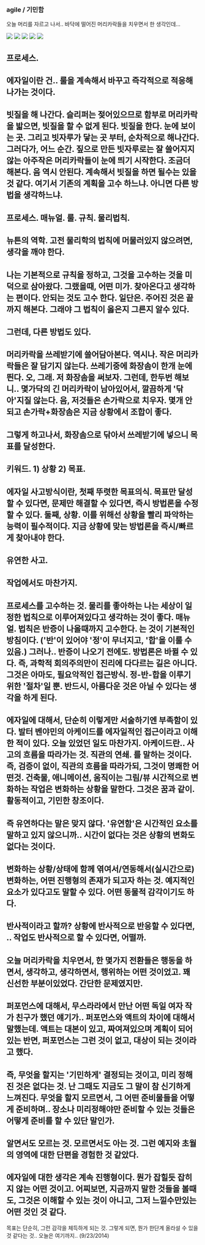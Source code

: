 ### agile / 기민함

오늘 머리를 자르고 나서.. 바닥에 떨어진 머리카락들을 치우면서 한 생각인데...

![](../data/20140923_130523.jpg)
![](../data/20140923_130530.jpg)
![](../data/20140923_130551.jpg)
![](../data/20140923_130658.jpg)
![](../data/20140923_130714.jpg)

프로세스.
-
에자일이란 건.. 룰을 계속해서 바꾸고 즉각적으로 적응해나가는 것이다.
-
빗질을 해 나간다.
슬리퍼는 젖어있으므로 함부로 머리카락을 밟으면, 빗질을 할 수 없게 된다.
빗질을 한다.
눈에 보이는 곳. 그리고 빗자루가 닿는 곳 부터, 순차적으로 해나간다.
그러다가, 어느 순간. 짚으로 만든 빗자루로는 잘 쓸어지지 않는 아주작은 머리카락들이 눈에 띄기 시작한다.
조금더 해본다. 음 역시 안된다. 계속해서 빗질을 하면 될수는 있을 것 같다.
여기서 기존의 계획을 고수 하느냐. 아니면 다른 방법을 생각하느냐.
-
프로세스. 매뉴얼. 룰. 규칙. 물리법칙.
-
뉴튼의 역학.
고전 물리학의 법칙에 머물러있지 않으려면, 생각을 깨야 한다.
-
나는 기본적으로 규칙을 정하고, 그것을 고수하는 것을 미덕으로 삼아왔다.
그랬을때, 어떤 미가. 찾아온다고 생각하는 편이다.
안되는 것도 고수 한다. 일단은.
주어진 것은 끝까지 해본다.
그래야 그 법칙이 옳은지 그른지 알수 있다.
-
그런데, 다른 방법도 있다.
-
머리카락을 쓰레받기에 쓸어담아본다. 역시나. 작은 머리카락들은 잘 담기지 않는다.
쓰레기중에 화장솜이 한개 눈에 띈다.
오, 그래. 저 화장솜을 써보자.
그런데, 한두번 해보니.. 몇가닥의 긴 머리카락이 남아있어서, 깔끔하게 '닦아'지질 않는다.
음, 저것들은 손가락으로 치우자. 몇개 안되고 손가락+화장솜은 지금 상황에서 조합이 좋다.
-
그렇게 하고나서, 화장솜으로 닦아서 쓰레받기에 넣으니 목표를 달성한다.
-
키워드. 1) 상황 2) 목표.
-
에자일 사고방식이란, 첫째 뚜렷한 목표의식. 목표만 달성할 수 있다면, 문제만 해결할 수 있다면, 즉시 방법론을 수정할 수 있다.
둘째, 상황. 이를 위해선 상황을 빨리 파악하는 능력이 필수적이다.
지금 상황에 맞는 방법론을 즉시/빠르게 찾아내야 한다.
-
유연한 사고.
-
작업에서도 마찬가지.
-
프로세스를 고수하는 것. 물리를 좋아하는 나는 세상이 일정한 법칙으로 이루어져있다고 생각하는 것이 좋다.
매뉴얼. 법칙은 반증이 나올때까지 고수한다. 는 것이 기본적인 방침이다. ('반'이 있어야 '정'이 무너지고, '합'을 이룰 수 있음.)
그러나.. 반증이 나오기 전에도. 방법론은 바뀔 수 있다.
즉, 과학적 회의주의만이 진리에 다다르는 길은 아니다.
그것은 아마도, 필요악적인 접근방식. 정-반-합을 이루기 위한 '절차'일 뿐.
반드시, 아름다운 것은 아닐 수 있다는 생각을 하게 된다.
-
에자일에 대해서, 단순히 이렇게만 서술하기엔 부족함이 있다.
발터 벤야민의 아케이드를 에자일적인 접근이라고 이해한 적이 있다.
오늘 있었던 일도 마찬가지.
아케이드란.. 사고의 흐름을 따라가는 것.
직관의 연쇄. 를 말하는 것이다.
즉, 검증이 없이, 직관의 흐름을 따라가되, 그것이 명쾌한 어떤것.
건축물, 애니메이션, 움직이는 그림/뷰
시간적으로 변화하는 작업은 변화하는 상황을 말한다.
그것은 꿈과 같이. 활동적이고, 기민한 창조이다.
-
즉 유연하다는 말은 맞지 않다.
'유연함'은 시간적인 요소를 말하고 있지 않으니까..
시간이 없다는 것은 상황의 변화도 없다는 것이다.
-
변화하는 상황/상태에 함께 엮여서/연동해서(실시간으로) 변화하는, 어떤 진행형의 존재가 되고자 하는 것.
예지적인 요소가 있다고도 말할 수 있다.
어떤 동물적 감각이기도 하다.
-
반사적이라고 할까?
상황에 반사적으로 반응할 수 있다면, ..
작업도 반사적으로 할 수 있다면, 어떨까.
-
오늘 머리카락을 치우면서, 한 몇가지 전환들은 행동을 하면서, 생각하고, 생각하면서, 행위하는 어떤 것이었고.
꽤 신선한 부분이있었다.
간단한 문제였지만.
-
퍼포먼스에 대해서, 무스라라에서 만난 어떤 독일 여자 작가 친구가 했던 얘기가.. 퍼포먼스와 액트의 차이에 대해서 말했는데.
액트는 대본이 있고, 짜여져있으며 계획이 되어있는 반면,
퍼포먼스는 그런 것이 없고, 대상이 되는 것이라고 했다.
-
즉, 무엇을 할지는 '기민하게' 결정되는 것이고, 미리 정해진 것은 없다는 것.
난 그때도 지금도 그 말이 참 신기하게 느껴진다.
무엇을 할지 모르면서, 그 어떤 준비물들을 어떻게 준비하며.. 장소나 미리정해야만 준비할 수 있는 것들은 어떻게 준비를 할 수 있단 말인가.
-
알면서도 모르는 것.
모르면서도 아는 것.
그런 예지와 초월의 영역에 대한 단편을 경험한 것 같았다.
-
에자일에 대한 생각은 계속 진행형이다.
뭔가 잡힐듯 잡히지 않는 어떤 것이고.
어찌보면, 지금까지 말한 것들을 볼때도, 그것은 이해할 수 있는 것이 아니고,
그저 느낄수만있는 어떤 것인 것 같다.
-
목표는 단순히, 그런 감각을 체득하게 되는 것.
그렇게 되면, 뭔가 한단계 올라설 수 있을 것 같다는 것..
오늘은  여기까지.. (9/23/2014)

